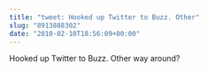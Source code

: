 ```yaml
---
title: "tweet: Hooked up Twitter to Buzz. Other"
slug: "8913888302"
date: "2010-02-10T18:56:09+00:00"
---
```

Hooked up Twitter to Buzz. Other way around?